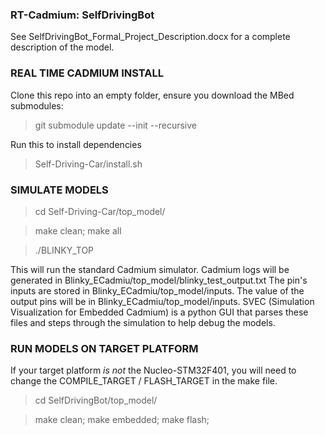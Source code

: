 ### RT-Cadmium: SelfDrivingBot ###

See SelfDrivingBot_Formal_Project_Description.docx for a complete description of the model.

### REAL TIME CADMIUM INSTALL ###

Clone this repo into an empty folder, ensure you download the MBed submodules:

> git submodule update --init --recursive

Run this to install dependencies

> Self-Driving-Car/install.sh

### SIMULATE MODELS ###

> cd Self-Driving-Car/top_model/

> make clean; make all

> ./BLINKY_TOP

This will run the standard Cadmium simulator. Cadmium logs will be generated in Blinky_ECadmiu/top_model/blinky_test_output.txt
The pin's inputs are stored in Blinky_ECadmiu/top_model/inputs. The value of the output pins will be in Blinky_ECadmiu/top_model/inputs.
SVEC (Simulation Visualization for Embedded Cadmium) is a python GUI that parses these files and steps through the simulation to help debug the models.


### RUN MODELS ON TARGET PLATFORM ###

If your target platform *is not* the Nucleo-STM32F401, you will need to change the COMPILE_TARGET / FLASH_TARGET in the make file.

> cd SelfDrivingBot/top_model/

> make clean; make embedded; make flash;

